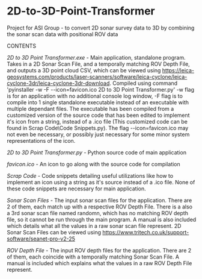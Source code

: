 # 2D-to-3D-Point-Transformer
Project for ASI Group - to convert 2D sonar survey data to 3D by combining the sonar scan data with positional ROV data

CONTENTS

*2D to 3D Point Transformer.exe* - Main application, standalone program. Takes in a 2D Sonar Scan File, and a temporally matching ROV Depth File, and outputs a 3D point cloud CSV, which can be viewed using https://leica-geosystems.com/products/laser-scanners/software/leica-cyclone/leica-cyclone-3dr/leica-cyclone-3dr-download. Compiled using command 'pyinstaller -w -F --icon=favicon.ico 2D to 3D Point Transformer.py' -w flag is for an application with no additional console log window, -F flag is to compile into 1 single standalone executable instead of an executable with multiple dependant files. The executable has been compiled from a customized version of the source code that has been edited to implement it's icon from a string, instead of a .ico file (This customized code can be found in Scrap Code\Code Snippets.py). The flag --icon=favicon.ico may not even be necessary, or possibly just necessary for some minor system representations of the icon.

*2D to 3D Point Transformer.py* - Python source code of main application

*favicon.ico* - An icon to go along with the source code for compilation 

*Scrap Code* - Code snippets detailing useful utilizations like how to implement an icon using a string as it's source instead of a .ico file. None of these code snippets are necessary for main application.

*Sonar Scan Files* - The input sonar scan files for the application. There are 2 of them, each match up with a respective ROV Depth File. There is a also a 3rd sonar scan file named randomn, which has no matching ROV depth file, so it cannot be run through the main program. A manual is also included which details what all the values in a raw sonar scan file represent. 2D Sonar Scan Files can be viewed using https://www.tritech.co.uk/support-software/seanet-pro-v2-25

*ROV Depth File* - The input ROV depth files for the application. There are 2 of them, each coincide with a temporally matching Sonar Scan File. A manual is included which explains what the values in a raw ROV Depth File represent.
